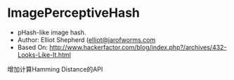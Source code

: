 # ImagePerceptiveHash

 * pHash-like image hash.
 * Author: Elliot Shepherd (elliot@jarofworms.com
 * Based On: http://www.hackerfactor.com/blog/index.php?/archives/432-Looks-Like-It.html
 
增加计算Hamming Distance的API
